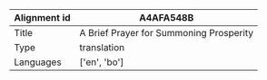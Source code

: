 |Alignment id | A4AFA548B
| --- | --- 
|Title | A Brief Prayer for Summoning Prosperity 
|Type | translation
|Languages | ['en', 'bo']